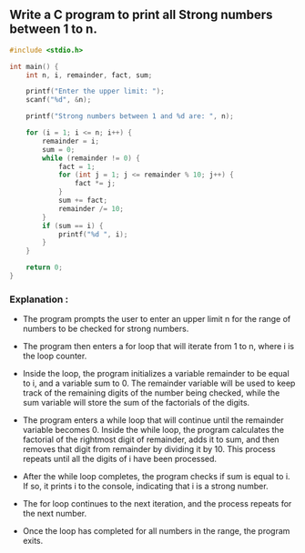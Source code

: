 ## Write a C program to print all Strong numbers between 1 to n.
```c
#include <stdio.h>

int main() {
    int n, i, remainder, fact, sum;

    printf("Enter the upper limit: ");
    scanf("%d", &n);

    printf("Strong numbers between 1 and %d are: ", n);

    for (i = 1; i <= n; i++) {
        remainder = i;
        sum = 0;
        while (remainder != 0) {
            fact = 1;
            for (int j = 1; j <= remainder % 10; j++) {
                fact *= j;
            }
            sum += fact;
            remainder /= 10;
        }
        if (sum == i) {
            printf("%d ", i);
        }
    }

    return 0;
}

```

### Explanation :
- The program prompts the user to enter an upper limit n for the range of numbers to be checked for strong numbers.

- The program then enters a for loop that will iterate from 1 to n, where i is the loop counter.

- Inside the loop, the program initializes a variable remainder to be equal to i, and a variable sum to 0. The remainder variable will be used to keep track of the remaining digits of the number being checked, while the sum variable will store the sum of the factorials of the digits.

- The program enters a while loop that will continue until the remainder variable becomes 0. Inside the while loop, the program calculates the factorial of the rightmost digit of remainder, adds it to sum, and then removes that digit from remainder by dividing it by 10. This process repeats until all the digits of i have been processed.

- After the while loop completes, the program checks if sum is equal to i. If so, it prints i to the console, indicating that i is a strong number.

- The for loop continues to the next iteration, and the process repeats for the next number.

- Once the loop has completed for all numbers in the range, the program exits.



